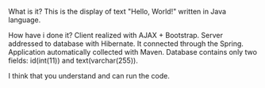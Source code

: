 What is it?
This is the display of text "Hello, World!" written in Java language.

How have i done it?
Client realized with AJAX + Bootstrap.
Server addressed to database with Hibernate.
It connected through the Spring.
Application automatically collected with Maven.
Database contains only two fields: id(int(11)) and text(varchar(255)).

I think that you understand and can run the code.


